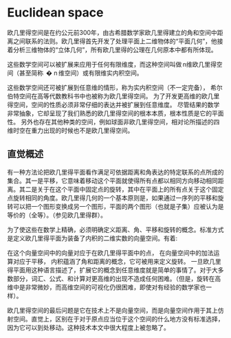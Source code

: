 # Euclidean space

欧几里得空间是在约公元前300年，由古希腊数学家欧几里得建立的角和空间中距离之间联系的法则。欧几里得首先开发了处理平面上二维物体的“平面几何”，他接着分析三维物体的“立体几何”，所有欧几里得的公理在几何原本中都有所体现。

这些数学空间可以被扩展来应用于任何有限维度，而这种空间叫做 n维欧几里得空间（甚至简称 
�
n 维空间）或有限维实内积空间。

这些数学空间还可被扩展到任意维的情形，称为实内积空间（不一定完备）， 希尔伯特空间在高等代数教科书中也被称为欧几里得空间。 为了开发更高维的欧几里得空间，空间的性质必须非常仔细的表达并被扩展到任意维度。 尽管结果的数学非常抽象，它却呈现了我们熟悉的欧几里得空间的根本本质，根本性质是它的平面性。 另外也存在其他种类的空间，例如球面非欧几里得空间，相对论所描述的四维时空在重力出现的时候也不是欧几里得空间。

## 直觉概述
有一种方法论把欧几里得平面看作满足可依据距离和角表达的特定联系的点所成的集合。其一是平移，它意味着移动这个平面就使得所有点都以相同方向移动相同距离。其二是关于在这个平面中固定点的旋转，其中在平面上的所有点关于这个固定点旋转相同的角度。欧几里得几何的一个基本原则是，如果通过一序列的平移和旋转可以把一个图形变换成另一个图形，平面的两个图形（也就是子集）应被认为是等价的（全等）。（参见欧几里得群）。

为了使这些在数学上精确，必须明确定义距离、角、平移和旋转的概念。标准方式是定义欧几里得平面为装备了内积的二维实数的向量空间。有着:

在这个向量空间中的向量对应于在欧几里得平面中的点，
在向量空间中的加法运算对应于平移，
内积蕴涵了角和距离的概念，它可被用来定义旋转。
一旦欧几里得平面用这种语言描述了，扩展它的概念到任意维度就是简单的事情了。对于大多数部分，词汇、公式、和计算对更高维的出现不造成任何困难。（但是，旋转在高维中是非常微妙，而高维空间的可视化仍很困难，即使对有经验的数学家也一样）。

欧几里得空间的最后问题是它在技术上不是向量空间，而是向量空间作用于其上仿射空间。直觉上，区别在于对于原点应当位于这个空间的什么地方没有标准选择，因为它可以到处移动。这种技术本文中很大程度上被忽略了。
